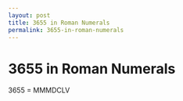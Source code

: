 ```yaml
---
layout: post
title: 3655 in Roman Numerals
permalink: 3655-in-roman-numerals
---
```


# 3655 in Roman Numerals

3655 = MMMDCLV
